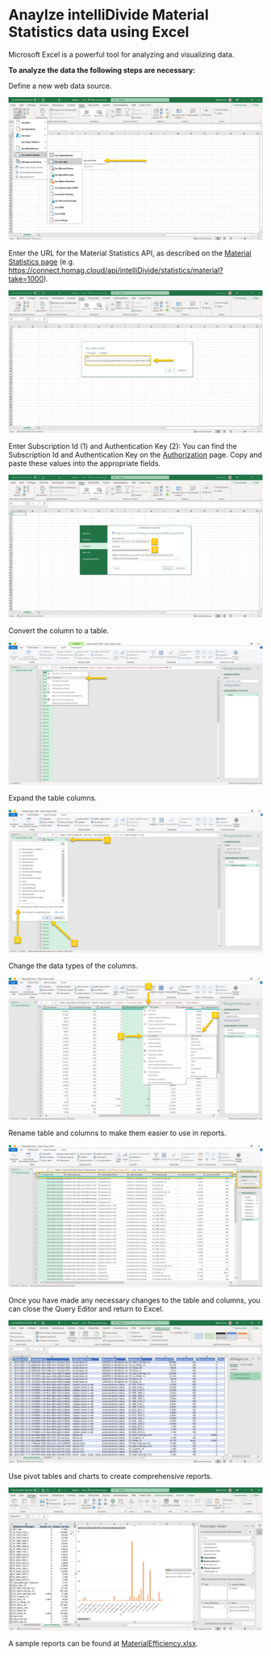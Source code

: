 # Anaylze intelliDivide Material Statistics data using Excel

Microsoft Excel is a powerful tool for analyzing and visualizing data. 

<strong>To analyze the data the following steps are necessary:</strong>

Define a new web data source.

![alt text](MaterialStatistics-Excel-01.jpg)

Enter the URL for the Material Statistics API, as described on the [Material Statistics page](Readme.md) (e.g. https://connect.homag.cloud/api/intelliDivide/statistics/material?take=1000). 

![alt text](MaterialStatistics-Excel-02.jpg)

Enter Subscription Id (1) and Authentication Key (2): You can find the Subscription Id and Authentication Key on the [Authorization](../../../../../../../Documentation/Authentication/Readme.md) page. Copy and paste these values into the appropriate fields.

![alt text](MaterialStatistics-Excel-03.jpg)

Convert the column to a table.

![alt text](MaterialStatistics-Excel-04.jpg)

Expand the table columns.

![alt text](MaterialStatistics-Excel-05.jpg)

Change the data types of the columns.

![alt text](MaterialStatistics-Excel-06.jpg)

Rename table and columns to make them easier to use in reports. 

![alt text](MaterialStatistics-Excel-07.jpg)

Once you have made any necessary changes to the table and columns, you can close the Query Editor and return to Excel.

![alt text](MaterialStatistics-Excel-08.jpg)

Use pivot tables and charts to create comprehensive reports.

![alt text](MaterialStatistics-Excel-09.jpg)

A sample reports can be found at [MaterialEfficiency.xlsx](MaterialEfficiency.xlsx).















